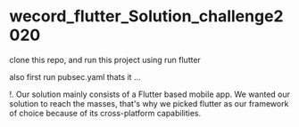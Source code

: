 # wecord_flutter_Solution_challenge2020
clone this repo,
 and run this project using 
run flutter

also first run pubsec.yaml
thats it ...  


!. Our solution mainly consists of a Flutter based mobile app. We wanted our solution to reach the masses, that's why we picked flutter as our framework of choice because of its cross-platform capabilities.

